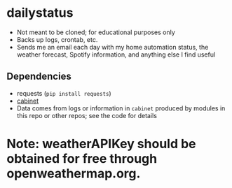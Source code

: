 # dailystatus
- Not meant to be cloned; for educational purposes only
- Backs up logs, crontab, etc. 
- Sends me an email each day with my home automation status, the weather forecast, Spotify information, and anything else I find useful


## Dependencies
- requests (`pip install requests`)
- [cabinet](https://pypi.org/project/cabinet/)
- Data comes from logs or information in `cabinet` produced by modules in this repo or other repos; see the code for details

# Note: weatherAPIKey should be obtained for free through openweathermap.org.